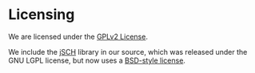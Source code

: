 Licensing
====

We are licensed under the [GPLv2 License](GPL2.md).

We include the [jSCH](http://www.jcraft.com/jsch/) library in our source, which was released under the GNU LGPL license, but now uses a [BSD-style license](jSCH.md).
